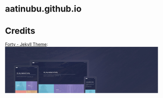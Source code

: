 # aatinubu.github.io


# Credits

[Forty - Jekyll Theme](https://github.com/andrewbanchich/forty-jekyll-theme):
![Forty Theme](assets/images/forty.jpg "Forty Theme")
